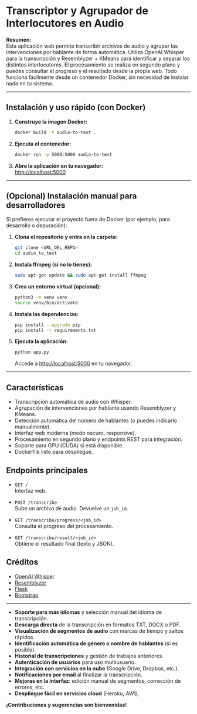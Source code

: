 # Transcriptor y Agrupador de Interlocutores en Audio

**Resumen:**  
Esta aplicación web permite transcribir archivos de audio y agrupar las intervenciones por hablante de forma automática. Utiliza OpenAI Whisper para la transcripción y Resemblyzer + KMeans para identificar y separar los distintos interlocutores. El procesamiento se realiza en segundo plano y puedes consultar el progreso y el resultado desde la propia web. Todo funciona fácilmente desde un contenedor Docker, sin necesidad de instalar nada en tu sistema.

---

## Instalación y uso rápido (con Docker)

1. **Construye la imagen Docker:**
   ```bash
   docker build -t audio-to-text .
   ```

2. **Ejecuta el contenedor:**
   ```bash
   docker run -p 5000:5000 audio-to-text
   ```

3. **Abre la aplicación en tu navegador:**  
   [http://localhost:5000](http://localhost:5000)

---

## (Opcional) Instalación manual para desarrolladores

Si prefieres ejecutar el proyecto fuera de Docker (por ejemplo, para desarrollo o depuración):

1. **Clona el repositorio y entra en la carpeta:**
   ```bash
   git clone <URL_DEL_REPO>
   cd audio_to_text
   ```

2. **Instala ffmpeg (si no lo tienes):**
   ```bash
   sudo apt-get update && sudo apt-get install ffmpeg
   ```

3. **Crea un entorno virtual (opcional):**
   ```bash
   python3 -m venv venv
   source venv/bin/activate
   ```

4. **Instala las dependencias:**
   ```bash
   pip install --upgrade pip
   pip install -r requirements.txt
   ```

5. **Ejecuta la aplicación:**
   ```bash
   python app.py
   ```
   Accede a [http://localhost:5000](http://localhost:5000) en tu navegador.

---

## Características

- Transcripción automática de audio con Whisper.
- Agrupación de intervenciones por hablante usando Resemblyzer y KMeans.
- Detección automática del número de hablantes (o puedes indicarlo manualmente).
- Interfaz web moderna (modo oscuro, responsive).
- Procesamiento en segundo plano y endpoints REST para integración.
- Soporte para GPU (CUDA) si está disponible.
- Dockerfile listo para despliegue.

## Endpoints principales

- `GET /`  
  Interfaz web.

- `POST /transcribe`  
  Sube un archivo de audio. Devuelve un `job_id`.

- `GET /transcribe/progress/<job_id>`  
  Consulta el progreso del procesamiento.

- `GET /transcribe/result/<job_id>`  
  Obtiene el resultado final (texto y JSON).

## Créditos

- [OpenAI Whisper](https://github.com/openai/whisper)
- [Resemblyzer](https://github.com/resemble-ai/Resemblyzer)
- [Flask](https://flask.palletsprojects.com/)
- [Bootstrap](https://getbootstrap.com/)

---

- **Soporte para más idiomas** y selección manual del idioma de transcripción.
- **Descarga directa** de la transcripción en formatos TXT, DOCX o PDF.
- **Visualización de segmentos de audio** con marcas de tiempo y saltos rápidos.
- **Identificación automática de género o nombre de hablantes** (si es posible).
- **Historial de transcripciones** y gestión de trabajos anteriores.
- **Autenticación de usuarios** para uso multiusuario.
- **Integración con servicios en la nube** (Google Drive, Dropbox, etc.).
- **Notificaciones por email** al finalizar la transcripción.
- **Mejoras en la interfaz**: edición manual de segmentos, corrección de errores, etc.
- **Despliegue fácil en servicios cloud** (Heroku, AWS,

**¡Contribuciones y sugerencias son bienvenidas!**
